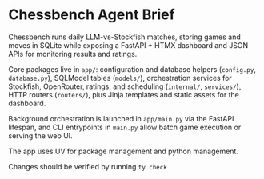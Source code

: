 # Chessbench Agent Brief

Chessbench runs daily LLM-vs-Stockfish matches, storing games and moves in SQLite while exposing a FastAPI + HTMX
dashboard and JSON APIs for monitoring results and ratings.

Core packages live in `app/`: configuration and database
helpers (`config.py`, `database.py`), SQLModel tables (`models/`), orchestration services for Stockfish, OpenRouter,
ratings, and scheduling (`internal/`, `services/`), HTTP routers (`routers/`), plus Jinja templates and static assets
for the dashboard.

Background orchestration is launched in `app/main.py` via the FastAPI lifespan, and CLI entrypoints
in `main.py` allow batch game execution or serving the web UI.

The app uses UV for package management and python management.

Changes should be verified by running `ty check`

